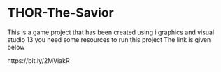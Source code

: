# THOR-The-Savior
<p>
This is a game project that has been created using i graphics and visual studio 13
you need some resources to run this project 
The link is given below
</p>
https://bit.ly/2MViakR
